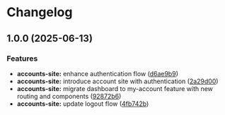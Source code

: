 # Changelog

## 1.0.0 (2025-06-13)


### Features

* **accounts-site:** enhance authentication flow ([d6ae9b9](https://github.com/ecoma-io/application/commit/d6ae9b91704784ca2cee2d62b110fea3a38e2651))
* **accounts-site:** introduce account site with authentication ([2a29d00](https://github.com/ecoma-io/application/commit/2a29d00a31791569471a22e2fb5b06f38bc574ec))
* **accounts-site:** migrate dashboard to my-account feature with new routing and components ([92872b6](https://github.com/ecoma-io/application/commit/92872b60bd99674955ede2270feaba0132c3df9f))
* **accounts-site:** update logout flow ([4fb742b](https://github.com/ecoma-io/application/commit/4fb742b5082d4ad8f3f5ed7828488e42d531f7a9))

